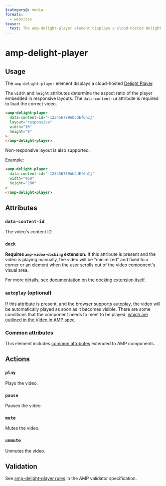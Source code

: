 ```yaml
---
$category@: media
formats:
  - websites
teaser:
  text: The amp-delight-player element displays a cloud-hosted Delight Player.
---
```


# amp-delight-player

## Usage

The `amp-delight-player` element displays a cloud-hosted [Delight Player](https://delight-vr.com/).

The `width` and `height` attributes determine the aspect ratio of the player embedded in responsive layouts.
The `data-content-id` attribute is required to load the correct video.

```html
<amp-delight-player
  data-content-id="-123456789AbCdEfGhIj"
  layout="responsive"
  width="16"
  height="9"
>
</amp-delight-player>
```

Non-responsive layout is also supported.

Example:

```html
<amp-delight-player
  data-content-id="-123456789AbCdEfGhIj"
  width="460"
  height="200"
>
</amp-delight-player>
```

## Attributes

### `data-content-id`

The video's content ID.

### `dock`

**Requires `amp-video-docking` extension.** If this attribute is present and the
video is playing manually, the video will be "minimized" and fixed to a corner
or an element when the user scrolls out of the video component's visual area.

For more details, see [documentation on the docking extension itself](https://amp.dev/documentation/components/amp-video-docking).

### `autoplay` (optional)

If this attribute is present, and the browser supports autoplay, the video will
be automatically played as soon as it becomes visible. There are some conditions
that the component needs to meet to be played,
[which are outlined in the Video in AMP spec](https://github.com/ampproject/amphtml/blob/main/docs/spec/amp-video-interface.md#autoplay).

### Common attributes

This element includes [common attributes](https://amp.dev/documentation/guides-and-tutorials/learn/common_attributes)
extended to AMP components.

## Actions

### `play`

Plays the video.

### `pause`

Pauses the video.

### `mute`

Mutes the video.

### `unmute`

Unmutes the video.

## Validation

See [amp-delight-player rules](validator-amp-delight-player.protoascii) in the AMP validator specification.
